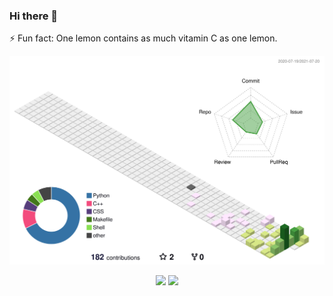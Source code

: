 ### Hi there 👋
⚡ Fun fact: One lemon contains as much vitamin C as one lemon.

![](./profile-3d-contrib/profile-season-animate.svg)

<div align="center">
<img src="https://github-readme-stats.vercel.app/api?username=urasakikeisuke&count_private=true&hide=stars&show_icons=true&theme=blueberry">
<img src="https://github-readme-stats.vercel.app/api/top-langs/?username=urasakikeisuke&langs_count=10&layout=compact&theme=blueberry">
</div>
